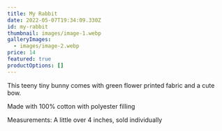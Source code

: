 ```yaml
---
title: My Rabbit
date: 2022-05-07T19:34:09.330Z
id: my-rabbit
thumbnail: images/image-1.webp
galleryImages:
  - images/image-2.webp
price: 14
featured: true
productOptions: []
---
```


This teeny tiny bunny comes with green flower printed fabric and a cute bow.

Made with 100% cotton with polyester filling

Measurements: A little over 4 inches, sold individually
